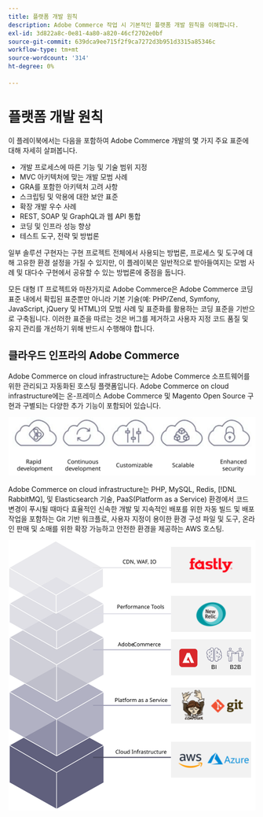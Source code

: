 ```yaml
---
title: 플랫폼 개발 원칙
description: Adobe Commerce 작업 시 기본적인 플랫폼 개발 원칙을 이해합니다.
exl-id: 3d822a8c-0e81-4a80-a820-46cf2702e0bf
source-git-commit: 639dca9ee715f2f9ca7272d3b951d3315a85346c
workflow-type: tm+mt
source-wordcount: '314'
ht-degree: 0%

---
```


# 플랫폼 개발 원칙

이 플레이북에서는 다음을 포함하여 Adobe Commerce 개발의 몇 가지 주요 표준에 대해 자세히 살펴봅니다.

- 개발 프로세스에 따른 기능 및 기술 범위 지정
- MVC 아키텍처에 맞는 개발 모범 사례
- GRA를 포함한 아키텍처 고려 사항
- 스크립팅 및 악용에 대한 보안 표준
- 확장 개발 우수 사례
- REST, SOAP 및 GraphQL과 웹 API 통합
- 코딩 및 인프라 성능 향상
- 테스트 도구, 전략 및 방법론

일부 솔루션 구현자는 구현 프로젝트 전체에서 사용되는 방법론, 프로세스 및 도구에 대해 고유한 환경 설정을 가질 수 있지만, 이 플레이북은 일반적으로 받아들여지는 모범 사례 및 대다수 구현에서 공유할 수 있는 방법론에 중점을 둡니다.

모든 대형 IT 프로젝트와 마찬가지로 Adobe Commerce은 Adobe Commerce 코딩 표준 내에서 확립된 표준뿐만 아니라 기본 기술(예: PHP/Zend, Symfony, JavaScript, jQuery 및 HTML)의 모범 사례 및 표준화를 활용하는 코딩 표준을 기반으로 구축됩니다. 이러한 표준을 따르는 것은 버그를 제거하고 사용자 지정 코드 품질 및 유지 관리를 개선하기 위해 반드시 수행해야 합니다.

## 클라우드 인프라의 Adobe Commerce

Adobe Commerce on cloud infrastructure는 Adobe Commerce 소프트웨어를 위한 관리되고 자동화된 호스팅 플랫폼입니다. Adobe Commerce on cloud infrastructure에는 온-프레미스 Adobe Commerce 및 Magento Open Source 구현과 구별되는 다양한 추가 기능이 포함되어 있습니다.

![Adobe Commerce 구성 요소 인포그래픽](../../assets/playbooks/commerce-cloud.svg)

Adobe Commerce on cloud infrastructure는 PHP, MySQL, Redis, [!DNL RabbitMQ], 및 Elasticsearch 기술, PaaS(Platform as a Service) 환경에서 코드 변경이 푸시될 때마다 효율적인 신속한 개발 및 지속적인 배포를 위한 자동 빌드 및 배포 작업을 포함하는 Git 기반 워크플로, 사용자 지정이 용이한 환경 구성 파일 및 도구, 온라인 판매 및 소매를 위한 확장 가능하고 안전한 환경을 제공하는 AWS 호스팅.

![Adobe Commerce 구성 요소 인포그래픽](../../assets/playbooks/cloud-tech-stack.svg)
